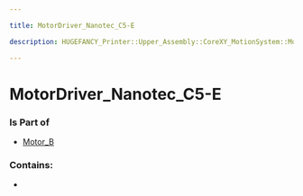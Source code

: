 ```yaml
---

title: MotorDriver_Nanotec_C5-E

description: HUGEFANCY_Printer::Upper_Assembly::CoreXY_MotionSystem::Motor_B::MotorDriver_Nanotec_C5-E

---
```

# MotorDriver_Nanotec_C5-E
<script>
    var geoarray = '{"MotorDriver_Nanotec_C5-E": {}}';
</script>
<script>
    var basepath = '/assets/HUGEFANCY_Printer/Upper_Assembly/CoreXY_MotionSystem/Motor_B/';
</script>
<link rel="stylesheet" href="/css/container.css">

<div id="container"></div>

<!-- these are the required scripts for the three.js scene -->
<script src="/lib/three.min.js"></script>
<script src="/lib/OrbitControls.js"></script>
<script src="/lib/RectAreaLightUniformsLib.js"></script>
<!-- this is your app's lib file -->
<script src="/lib/triceratops_app.js"></script>
### Is Part of
- [Motor_B](../Motor_B)  

### Contains:
- [](./MotorDriver_Nanotec_C5-E/)

